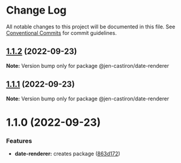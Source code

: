 # Change Log

All notable changes to this project will be documented in this file.
See [Conventional Commits](https://conventionalcommits.org) for commit guidelines.

## [1.1.2](https://github.com/jen-castiron/monorepo-test/compare/@jen-castiron/date-renderer@1.1.1...@jen-castiron/date-renderer@1.1.2) (2022-09-23)

**Note:** Version bump only for package @jen-castiron/date-renderer





## [1.1.1](https://github.com/jen-castiron/monorepo-test/compare/@jen-castiron/date-renderer@1.1.0...@jen-castiron/date-renderer@1.1.1) (2022-09-23)

**Note:** Version bump only for package @jen-castiron/date-renderer





# 1.1.0 (2022-09-23)


### Features

* **date-renderer:** creates package ([863d172](https://github.com/jen-castiron/monorepo-test/commit/863d1725cca2d6b7d4db8dcc18edfb8762bcb33b))

